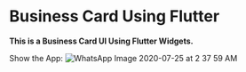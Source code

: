 # Business Card Using Flutter

**This is a Business Card UI Using Flutter Widgets.**


Show the App:
![WhatsApp Image 2020-07-25 at 2 37 59 AM](https://user-images.githubusercontent.com/50073317/88444947-f9e40600-ce1f-11ea-8612-8071d17b0193.jpeg)
